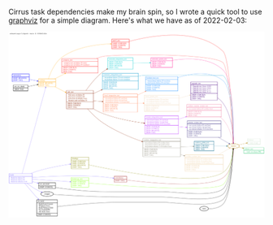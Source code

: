 Cirrus task dependencies make my brain spin, so I wrote a quick tool to use [graphviz](https://graphviz.org/) for a simple diagram. Here's what we have as of 2022-02-03:

![Cirrus Dependencies as of 2022-02-03](cirrus-map.svg)

